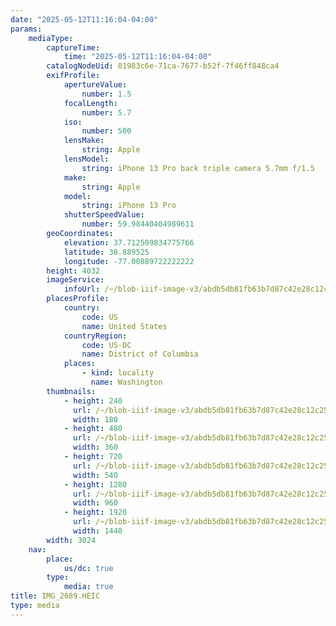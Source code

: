 ```yaml
---
date: "2025-05-12T11:16:04-04:00"
params:
    mediaType:
        captureTime:
            time: "2025-05-12T11:16:04-04:00"
        catalogNodeUid: 01983c6e-71ca-7677-b52f-7f46ff848ca4
        exifProfile:
            apertureValue:
                number: 1.5
            focalLength:
                number: 5.7
            iso:
                number: 500
            lensMake:
                string: Apple
            lensModel:
                string: iPhone 13 Pro back triple camera 5.7mm f/1.5
            make:
                string: Apple
            model:
                string: iPhone 13 Pro
            shutterSpeedValue:
                number: 59.98440404989611
        geoCoordinates:
            elevation: 37.712509834775766
            latitude: 38.889525
            longitude: -77.00889722222222
        height: 4032
        imageService:
            infoUrl: /~/blob-iiif-image-v3/abdb5db81fb63b7d87c42e28c12c2598857309e33a42934ddedfff1ab9c7cf4f/info.json
        placesProfile:
            country:
                code: US
                name: United States
            countryRegion:
                code: US-DC
                name: District of Columbia
            places:
                - kind: locality
                  name: Washington
        thumbnails:
            - height: 240
              url: /~/blob-iiif-image-v3/abdb5db81fb63b7d87c42e28c12c2598857309e33a42934ddedfff1ab9c7cf4f/full/180%2C240/0/default.jpg
              width: 180
            - height: 480
              url: /~/blob-iiif-image-v3/abdb5db81fb63b7d87c42e28c12c2598857309e33a42934ddedfff1ab9c7cf4f/full/360%2C480/0/default.jpg
              width: 360
            - height: 720
              url: /~/blob-iiif-image-v3/abdb5db81fb63b7d87c42e28c12c2598857309e33a42934ddedfff1ab9c7cf4f/full/540%2C720/0/default.jpg
              width: 540
            - height: 1280
              url: /~/blob-iiif-image-v3/abdb5db81fb63b7d87c42e28c12c2598857309e33a42934ddedfff1ab9c7cf4f/full/960%2C1280/0/default.jpg
              width: 960
            - height: 1920
              url: /~/blob-iiif-image-v3/abdb5db81fb63b7d87c42e28c12c2598857309e33a42934ddedfff1ab9c7cf4f/full/1440%2C1920/0/default.jpg
              width: 1440
        width: 3024
    nav:
        place:
            us/dc: true
        type:
            media: true
title: IMG_2689.HEIC
type: media
---
```

